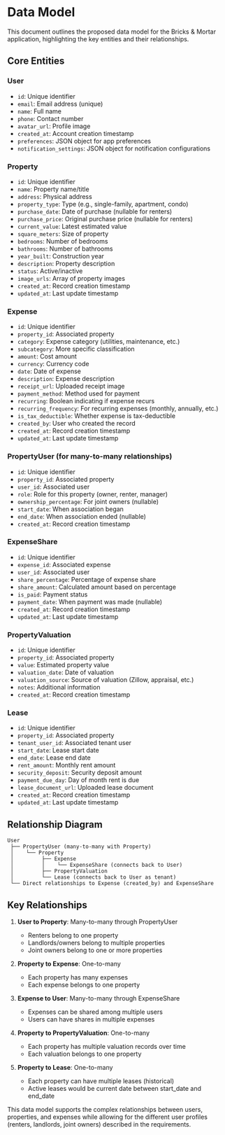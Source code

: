 # Data Model

This document outlines the proposed data model for the Bricks & Mortar application, highlighting the key entities and their relationships.

## Core Entities

### User
- `id`: Unique identifier
- `email`: Email address (unique)
- `name`: Full name
- `phone`: Contact number
- `avatar_url`: Profile image
- `created_at`: Account creation timestamp
- `preferences`: JSON object for app preferences
- `notification_settings`: JSON object for notification configurations

### Property
- `id`: Unique identifier
- `name`: Property name/title
- `address`: Physical address
- `property_type`: Type (e.g., single-family, apartment, condo)
- `purchase_date`: Date of purchase (nullable for renters)
- `purchase_price`: Original purchase price (nullable for renters)
- `current_value`: Latest estimated value
- `square_meters`: Size of property
- `bedrooms`: Number of bedrooms
- `bathrooms`: Number of bathrooms
- `year_built`: Construction year
- `description`: Property description
- `status`: Active/inactive
- `image_urls`: Array of property images
- `created_at`: Record creation timestamp
- `updated_at`: Last update timestamp

### Expense
- `id`: Unique identifier
- `property_id`: Associated property
- `category`: Expense category (utilities, maintenance, etc.)
- `subcategory`: More specific classification
- `amount`: Cost amount
- `currency`: Currency code
- `date`: Date of expense
- `description`: Expense description
- `receipt_url`: Uploaded receipt image
- `payment_method`: Method used for payment
- `recurring`: Boolean indicating if expense recurs
- `recurring_frequency`: For recurring expenses (monthly, annually, etc.)
- `is_tax_deductible`: Whether expense is tax-deductible
- `created_by`: User who created the record
- `created_at`: Record creation timestamp
- `updated_at`: Last update timestamp

### PropertyUser (for many-to-many relationships)
- `id`: Unique identifier
- `property_id`: Associated property
- `user_id`: Associated user
- `role`: Role for this property (owner, renter, manager)
- `ownership_percentage`: For joint owners (nullable)
- `start_date`: When association began
- `end_date`: When association ended (nullable)
- `created_at`: Record creation timestamp

### ExpenseShare
- `id`: Unique identifier
- `expense_id`: Associated expense
- `user_id`: Associated user
- `share_percentage`: Percentage of expense share
- `share_amount`: Calculated amount based on percentage
- `is_paid`: Payment status
- `payment_date`: When payment was made (nullable)
- `created_at`: Record creation timestamp
- `updated_at`: Last update timestamp

### PropertyValuation
- `id`: Unique identifier
- `property_id`: Associated property
- `value`: Estimated property value
- `valuation_date`: Date of valuation
- `valuation_source`: Source of valuation (Zillow, appraisal, etc.)
- `notes`: Additional information
- `created_at`: Record creation timestamp

### Lease
- `id`: Unique identifier
- `property_id`: Associated property
- `tenant_user_id`: Associated tenant user
- `start_date`: Lease start date
- `end_date`: Lease end date
- `rent_amount`: Monthly rent amount
- `security_deposit`: Security deposit amount
- `payment_due_day`: Day of month rent is due
- `lease_document_url`: Uploaded lease document
- `created_at`: Record creation timestamp
- `updated_at`: Last update timestamp

## Relationship Diagram

```
User
 ├── PropertyUser (many-to-many with Property)
 │    └── Property
 │         ├── Expense
 │         │    └── ExpenseShare (connects back to User)
 │         ├── PropertyValuation
 │         └── Lease (connects back to User as tenant)
 └── Direct relationships to Expense (created_by) and ExpenseShare
```

## Key Relationships

1. **User to Property**: Many-to-many through PropertyUser
   - Renters belong to one property
   - Landlords/owners belong to multiple properties
   - Joint owners belong to one or more properties

2. **Property to Expense**: One-to-many
   - Each property has many expenses
   - Each expense belongs to one property

3. **Expense to User**: Many-to-many through ExpenseShare
   - Expenses can be shared among multiple users
   - Users can have shares in multiple expenses

4. **Property to PropertyValuation**: One-to-many
   - Each property has multiple valuation records over time
   - Each valuation belongs to one property

5. **Property to Lease**: One-to-many
   - Each property can have multiple leases (historical)
   - Active leases would be current date between start_date and end_date

This data model supports the complex relationships between users, properties, and expenses while allowing for the different user profiles (renters, landlords, joint owners) described in the requirements.